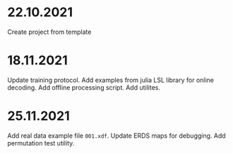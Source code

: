# 22.10.2021
Create project from template

# 18.11.2021
Update training protocol. Add examples from julia LSL library for online decoding. Add offline processing script. Add utilites.

# 25.11.2021
Add real data example file `001.xdf`.
Update ERDS maps for debugging.
Add permutation test utility.
